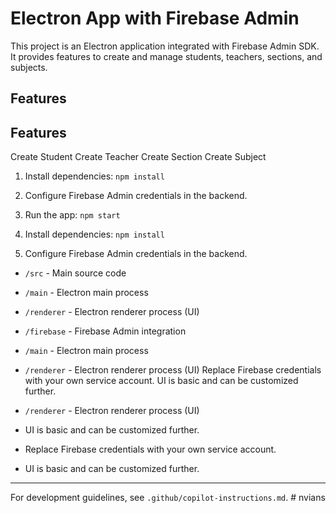 # Electron App with Firebase Admin

This project is an Electron application integrated with Firebase Admin SDK. It provides features to create and manage students, teachers, sections, and subjects.

## Features
## Features

 Create Student
 Create Teacher
 Create Section
 Create Subject



1. Install dependencies: `npm install`
2. Configure Firebase Admin credentials in the backend.
3. Run the app: `npm start`

1. Install dependencies: `npm install`
2. Configure Firebase Admin credentials in the backend.

- `/src` - Main source code
- `/main` - Electron main process
- `/renderer` - Electron renderer process (UI)
- `/firebase` - Firebase Admin integration

- `/main` - Electron main process
- `/renderer` - Electron renderer process (UI)
 Replace Firebase credentials with your own service account.
 UI is basic and can be customized further.
- `/renderer` - Electron renderer process (UI)
- UI is basic and can be customized further.

- Replace Firebase credentials with your own service account.
- UI is basic and can be customized further.

---
For development guidelines, see `.github/copilot-instructions.md`.
#   n v i a n s  
 